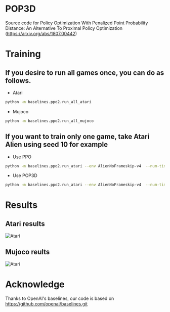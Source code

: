 # POP3D
Source code for Policy Optimization With Penalized Point Probability Distance: An Alternative To Proximal Policy Optimization
(https://arxiv.org/abs/1807.00442)
# Training
## If you desire to run all games once, you can do as follows.
- Atari 
```bash
python -m baselines.ppo2.run_all_atari
```
- Mujoco
```bash
python -m baselines.ppo2.run_all_mujoco
```
## If you want to train only one game, take Atari Alien using seed 10 for example
- Use PPO
```bash
python -m baselines.ppo2.run_atari --env AlienNoFrameskip-v4  --num-timesteps 10000000 --seed 10
```
- Use POP3D
```bash
python -m baselines.ppo2.run_atari --env AlienNoFrameskip-v4  --num-timesteps 10000000 --seed 10 --use-penal 1
```
# Results
## Atari results
![Atari](https://github.com/cxxgtxy/POP3D/blob/master/pop3d.png)
## Mujoco reults
![Atari](https://github.com/cxxgtxy/POP3D/blob/master/mujoco.png)

# Acknowledge
Thanks to OpenAI's baselines, our code is based on https://github.com/openai/baselines.git